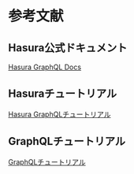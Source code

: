 # 参考文献

## Hasura公式ドキュメント

[Hasura GraphQL Docs](https://hasura.io/docs/latest/graphql/core/index.html)

## Hasuraチュートリアル

[Hasura GraphQLチュートリアル](https://hasura.io/learn/ja/graphql/hasura/introduction/)

## GraphQLチュートリアル

[GraphQLチュートリアル](https://hasura.io/learn/ja/graphql/intro-graphql/introduction/)
